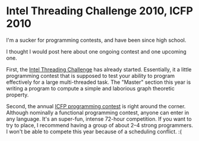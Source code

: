 Intel Threading Challenge 2010, ICFP 2010
=========================================
I'm a sucker for programming contests, and have been since high school.

I thought I would post here about one ongoing contest and one upcoming one.

First, the <a href="http://software.intel.com/en-us/contests/threading-challenge-prof-2010/codecontest.php">Intel Threading Challenge</a> has already started.  Essentially, it a little programming contest that is supposed to test your ability to program effectively for a large multi-threaded task.  The "Master" section this year is writing a program to compute a simple and laborious graph theoretic property.

Second, the annual <a href="http://icfpcontest.org/">ICFP programming contest</a> is right around the corner.  Although nominally a functional programming contest, anyone can enter in any language.  It's an super-fun, intense 72-hour competition.  If you want to try to place, I recommend having a group of about 2&ndash;4 strong programmers.  I won't be able to compete this year because of a scheduling conflict. :(